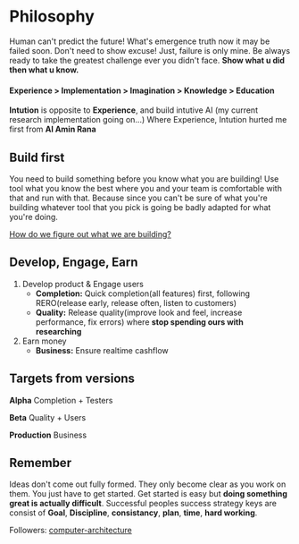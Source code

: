 # Philosophy
Human can't predict the future! What's emergence truth now it may be failed soon. Don't need to show excuse! Just, failure is only mine. Be always ready to take the greatest challenge ever you didn't face. **Show what u did then what u know.**
#### Experience > Implementation > Imagination > Knowledge > Education ####

**Intution** is opposite to **Experience**, and build intutive AI (my current research implementation going on...) Where Experience, Intution hurted me first from **Al Amin Rana**

Build first
-----------
You need to build something before you know what you are building! Use tool what you know the best where you and your team is comfortable with that and run with that. Because since you can't be sure of what you're building whatever tool that you pick is going be badly adapted for what you're doing. 

[How do we figure out what we are building?](https://www.youtube.com/watch?v=DFP6UDgVJtE)

Develop, Engage, Earn
---------------------
1. Develop product & Engage users
   - **Completion:** Quick completion(all features) first, following RERO(release early, release often, listen to customers)
   - **Quality:** Release quality(improve look and feel, increase performance, fix errors) where **stop spending ours with researching**
2. Earn money
   - **Business:** Ensure realtime cashflow

Targets from versions
---------------------
**Alpha** Completion + Testers

**Beta** Quality + Users 

**Production** Business

Remember
--------
Ideas don't come out fully formed. They only become clear as you work on them. You just have to get started. Get started is easy but **doing something great is actually difficult**. Successful peoples success strategy keys are  consist of **Goal**, **Discipline**, **consistancy**, **plan**, **time**, **hard working**.

Followers: [computer-architecture](https://github.com/sakib-rahman-bangladesh/computer-architecture/releases/tag/2018.Mar3.1.6.0)
